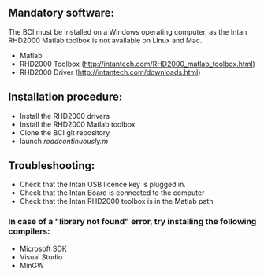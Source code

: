 ## Mandatory software:
The BCI must be installed on a Windows operating computer, as the Intan RHD2000 Matlab toolbox is not available on Linux and Mac.
* Matlab
* RHD2000 Toolbox (http://intantech.com/RHD2000_matlab_toolbox.html)
* RHD2000 Driver (http://intantech.com/downloads.html)

## Installation procedure:

* Install the RHD2000 drivers
* Install the RHD2000 Matlab toolbox
* Clone the BCI git repository
* launch _readcontinuously.m_

## Troubleshooting:

* Check that the Intan USB licence key is plugged in.
* Check that the Intan Board is connected to the computer
* Check that the Intan RHD2000 toolbox is in the Matlab path

### In case of a "library not found" error, try installing the following compilers:

* Microsoft SDK
* Visual Studio
* MinGW